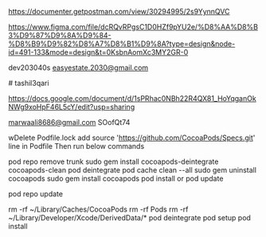 

https://documenter.getpostman.com/view/30294995/2s9YynnQVC

https://www.figma.com/file/dcRQvRPgsC1D0HZf9pYU2e/%D8%AA%D8%B3%D9%87%D9%8A%D9%84-%D8%B9%D9%82%D8%A7%D8%B1%D9%8A?type=design&node-id=491-133&mode=design&t=0KsbnAomXc3MY2GR-0

dev203040s
easyestate.2030@gmail.com

#   t a s h i l 3 q a r i 
 
 


https://docs.google.com/document/d/1sPRhac0NBh22R4QX81_HoYqganOkNWg9xoHpF46L5cY/edit?usp=sharing

marwaali8686@gmail.com
SOofQt74




wDelete Podfile.lock
add source 'https://github.com/CocoaPods/Specs.git' line in Podfile
Then run below commands

pod repo remove trunk
sudo gem install cocoapods-deintegrate cocoapods-clean
pod deintegrate
pod cache clean --all
sudo gem uninstall cocoapods
sudo gem install cocoapods
pod install or pod update



pod repo update


rm -rf ~/Library/Caches/CocoaPods
rm -rf Pods
rm -rf ~/Library/Developer/Xcode/DerivedData/*
pod deintegrate
pod setup
pod install